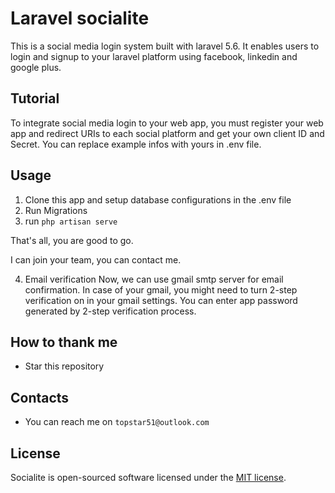 # Laravel socialite 
This is a social media login system built with laravel 5.6.
It enables users to login and signup to your laravel platform using facebook, linkedin and google plus.

## Tutorial
To integrate social media login to your web app, you must register your web app and redirect URIs to each social platform and get your own client ID and Secret. You can replace example infos with yours in .env file.

## Usage
1. Clone this app and setup database configurations in the .env file
2. Run Migrations
3. run `php artisan serve`

That's all, you are good to go.

I can join your team, you can contact me.

4. Email verification
Now, we can use gmail smtp server for email confirmation. In case of your gmail, you might need to turn 2-step verification on in your gmail settings. You can enter app password generated by 2-step verification process.

## How to thank me
* Star this repository

## Contacts

* You can reach me on `topstar51@outlook.com`

## License

Socialite is open-sourced software licensed under the [MIT license](http://opensource.org/licenses/MIT).
